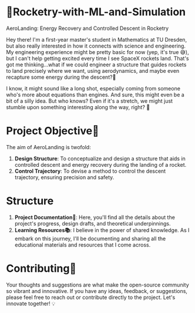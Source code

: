 # 🚀Rocketry-with-ML-and-Simulation
AeroLanding: Energy Recovery and Controlled Descent in Rocketry

Hey there! I'm a first-year master's student in Mathematics at TU Dresden, but also really interested in how it connects with science and engineering. My engineering experience might be pretty basic for now (yep, it's true 😅), but I can't help getting excited every time I see SpaceX rockets land. That's got me thinking...what if we could engineer a structure that guides rockets to land precisely where we want, using aerodynamics, and maybe even recapture some energy during the descent?🔋

I know, it might sound like a long shot, especially coming from someone who's more about equations than engines. And sure, this might even be a bit of a silly idea. But who knows? Even if it's a stretch, we might just stumble upon something interesting along the way, right? 🌟

# Project Objective🎯
The aim of AeroLanding is twofold:
1. **Design Structure**: To conceptualize and design a structure that aids in controlled descent and energy recovery during the landing of a rocket.
2. **Control Trajectory**: To devise a method to control the descent trajectory, ensuring precision and safety.

# Structure
1. **Project Documentation📄**: Here, you'll find all the details about the project's progress, design drafts, and theoretical underpinnings.
2. **Learning Resources📚**: I believe in the power of shared knowledge. As I embark on this journey, I'll be documenting and sharing all the educational materials and resources that I come across.

# Contributing🤝
Your thoughts and suggestions are what make the open-source community so vibrant and innovative. If you have any ideas, feedback, or suggestions, please feel free to reach out or contribute directly to the project. Let's innovate together! 💡
